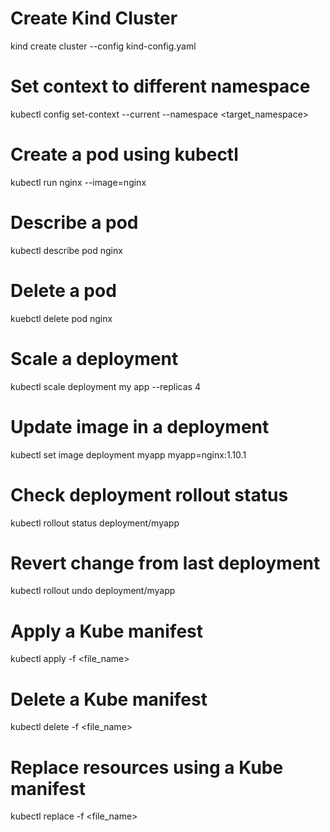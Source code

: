 # Create Kind Cluster
kind create cluster --config kind-config.yaml

# Set context to different namespace
kubectl config set-context --current --namespace <target_namespace> 

# Create a pod using kubectl
kubectl run nginx --image=nginx

# Describe a pod
kubectl describe pod nginx

# Delete a pod
kuebctl delete pod nginx

# Scale a deployment
kubectl scale deployment my app --replicas 4

# Update image in a deployment
kubectl set image deployment myapp myapp=nginx:1.10.1

# Check deployment rollout status
kubectl rollout status deployment/myapp

# Revert change from last deployment
kubectl rollout undo deployment/myapp

# Apply a Kube manifest
kubectl apply -f <file_name>

# Delete a Kube manifest
kubectl delete -f <file_name>

# Replace resources using a Kube manifest
kubectl replace -f <file_name>

